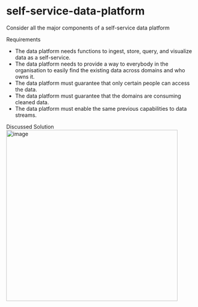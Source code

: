 # self-service-data-platform

Consider all the major components of a self-service data platform

Requirements
- The data platform needs functions to ingest, store, query, and visualize data as a
self-service.
- The data platform needs to provide a way to everybody in the organisation to easily
find the existing data across domains and who owns it.
- The data platform must guarantee that only certain people can access the data.
- The data platform must guarantee that the domains are consuming cleaned data.
- The data platform must enable the same previous capabilities to data streams.


Discussed Solution
<img width="455" alt="image" src="https://github.com/siva-suthan/self-service-data-platform/assets/56590665/503f2da1-4c2f-4bd2-b720-1d3233afe349">
